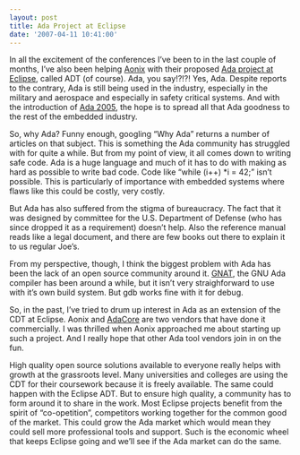 ```yaml
---
layout: post
title: Ada Project at Eclipse
date: '2007-04-11 10:41:00'
---
```



In all the excitement of the conferences I’ve been to in the last couple of months, I’ve also been helping [Aonix](http://www.aonix.com/) with their proposed [Ada project at Eclipse](http://www.eclipse.org/proposals/adt/), called ADT (of course). Ada, you say!?!?! Yes, Ada. Despite reports to the contrary, Ada is still being used in the industry, especially in the military and aerospace and especially in safety critical systems. And with the introduction of [Ada 2005](http://www.adaic.com/standards/ada05.html), the hope is to spread all that Ada goodness to the rest of the embedded industry.

So, why Ada? Funny enough, googling “Why Ada” returns a number of articles on that subject. This is something the Ada community has struggled with for quite a while. But from my point of view, it all comes down to writing safe code. Ada is a huge language and much of it has to do with making as hard as possible to write bad code. Code like “while (i++) *i = 42;” isn’t possible. This is particularly of importance with embedded systems where flaws like this could be costly, very costly.

But Ada has also suffered from the stigma of bureaucracy. The fact that it was designed by committee for the U.S. Department of Defense (who has since dropped it as a requirement) doesn’t help. Also the reference manual reads like a legal document, and there are few books out there to explain it to us regular Joe’s.

From my perspective, though, I think the biggest problem with Ada has been the lack of an open source community around it. [GNAT](http://www.gnu.org/software/gnat/gnat.html), the GNU Ada compiler has been around a while, but it isn’t very straighforward to use with it’s own build system. But gdb works fine with it for debug.

So, in the past, I’ve tried to drum up interest in Ada as an extension of the CDT at Eclipse. Aonix and [AdaCore](http://www.adacore.com/2007/04/03/adacore-announces-gnatbench-version-20-for-eclipse-32/) are two vendors that have done it commercially. I was thrilled when Aonix approached me about starting up such a project. And I really hope that other Ada tool vendors join in on the fun.

High quality open source solutions available to everyone really helps with growth at the grassroots level. Many universities and colleges are using the CDT for their coursework because it is freely available. The same could happen with the Eclipse ADT. But to ensure high quality, a community has to form around it to share in the work. Most Eclipse projects benefit from the spirit of “co-opetition”, competitors working together for the common good of the market. This could grow the Ada market which would mean they could sell more professional tools and support. Such is the economic wheel that keeps Eclipse going and we’ll see if the Ada market can do the same.



